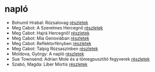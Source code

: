 # napló

- Bohumil Hrabal: Rózsalovag [részletek](../_details/Bohumil%20Hrabal.md#id_447)
- Meg Cabot: A Szerelmes Hercegnő [részletek](../_details/Meg%20Cabot.md#id_434)
- Meg Cabot: Hajrá Hercegnő! [részletek](../_details/Meg%20Cabot.md#id_437)
- Meg Cabot: Mia Genoviában [részletek](../_details/Meg%20Cabot.md#id_435)
- Meg Cabot: Reflektorfényben [részletek](../_details/Meg%20Cabot.md#id_433)
- Meg Cabot: Talpig Rózsaszínben [részletek](../_details/Meg%20Cabot.md#id_436)
- Moldova, György: A napló [részletek](../_details/Moldova%2C%20Gy%C3%B6rgy.md#id_993)
- Sue Townsend: Adrian Mole és a tömegpusztító fegyverek [részletek](../_details/Sue%20Townsend.md#id_1456)
- Szabó, Magda: Liber Mortis [részletek](../_details/Szab%C3%B3%2C%20Magda.md#id_1341)